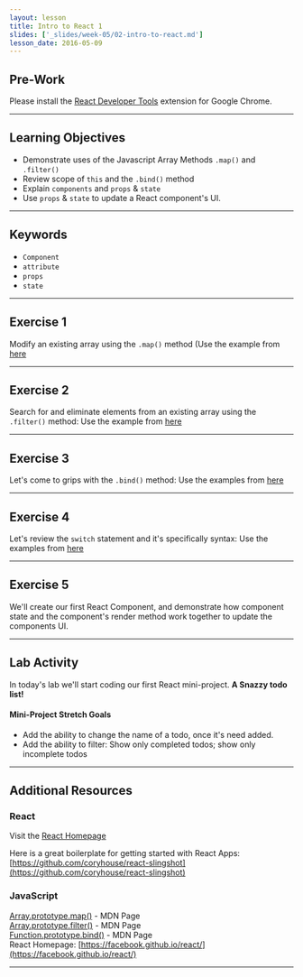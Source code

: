```yaml
---
layout: lesson
title: Intro to React 1
slides: ['_slides/week-05/02-intro-to-react.md']
lesson_date: 2016-05-09
---
```


## Pre-Work

Please install the [React Developer Tools](https://chrome.google.com/webstore/detail/react-developer-tools/fmkadmapgofadopljbjfkapdkoienihi?hl=en) extension for Google Chrome.

---

## Learning Objectives

- Demonstrate uses of the Javascript Array Methods `.map()` and `.filter()`
- Review scope of `this` and the `.bind()` method
- Explain `components` and `props` & `state`
- Use `props` & `state` to update a React component's UI.

---

## Keywords

- `Component`
- `attribute`
- `props`
- `state`

---

## Exercise 1

Modify an existing array using the `.map()` method
(Use the example from [here](https://developer.mozilla.org/en-US/docs/Web/JavaScript/Reference/Global_Objects/Array/map)

---

## Exercise 2

Search for and eliminate elements from an existing array using the `.filter()` method:
Use the example from [here](https://developer.mozilla.org/en-US/docs/Web/JavaScript/Reference/Global_Objects/Array/map)

---

## Exercise 3
Let's come to grips with the `.bind()` method: Use the examples from [here](https://developer.mozilla.org/en/docs/Web/JavaScript/Reference/Global_objects/Function/bind)

---

## Exercise 4
Let's review the `switch` statement and it's specifically syntax: Use the examples from [here](https://developer.mozilla.org/en/docs/Web/JavaScript/Reference/Statements/switch)

---

## Exercise 5

We'll create our first React Component, and demonstrate how component state and the component's
render method work together to update the components UI.

---

## Lab Activity

In today's lab we'll start coding our first React mini-project. **A Snazzy todo list!**

#### Mini-Project Stretch Goals
- Add the ability to change the name of a todo, once it's need added.
- Add the ability to filter: Show only completed todos; show only incomplete todos

---

## Additional Resources

### React

Visit the [React Homepage](https://facebook.github.io/react/)

Here is a great boilerplate for getting started with React Apps:
[https://github.com/coryhouse/react-slingshot](https://github.com/coryhouse/react-slingshot)


### JavaScript

[Array.prototype.map()](https://developer.mozilla.org/en-US/docs/Web/JavaScript/Reference/Global_Objects/Array/map) - MDN Page <br>
[Array.prototype.filter()](https://developer.mozilla.org/en/docs/Web/JavaScript/Reference/Global_Objects/Array/filter) - MDN Page <br>
[Function.prototype.bind()](https://developer.mozilla.org/en/docs/Web/JavaScript/Reference/Global_objects/Function/bind) - MDN Page <br>
React Homepage: [https://facebook.github.io/react/](https://facebook.github.io/react/)

---
